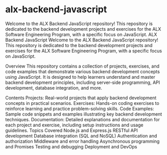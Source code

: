 # alx-backend-javascript
Welcome to the ALX Backend JavaScript repository! This repository is dedicated to the backend development projects and exercises for the ALX Software Engineering Program, with a specific focus on JavaScript.
ALX Backend JavaScript
Welcome to the ALX Backend JavaScript repository! This repository is dedicated to the backend development projects and exercises for the ALX Software Engineering Program, with a specific focus on JavaScript.

Overview
This repository contains a collection of projects, exercises, and code examples that demonstrate various backend development concepts using JavaScript. It is designed to help learners understand and master backend development principles, including server-side programming, API development, database integration, and more.

Contents
Projects: Real-world projects that apply backend development concepts in practical scenarios.
Exercises: Hands-on coding exercises to reinforce learning and practice problem-solving skills.
Code Examples: Sample code snippets and examples illustrating key backend development techniques.
Documentation: Detailed explanations and documentation for each project and exercise, including setup instructions and usage guidelines.
Topics Covered
Node.js and Express.js
RESTful API development
Database integration (SQL and NoSQL)
Authentication and authorization
Middleware and error handling
Asynchronous programming and Promises
Testing and debugging
Deployment and DevOps
